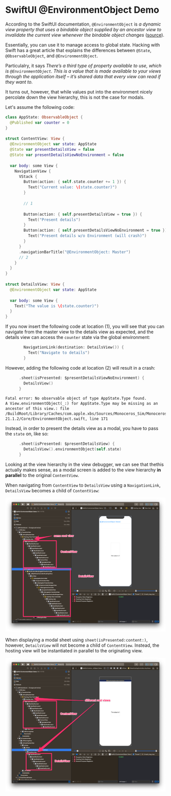 # SwiftUI @EnvironmentObject Demo

According to the SwiftUI documentation, `@EnvironmentObject` is _a dynamic view property that uses a bindable object supplied by an ancestor view to invalidate the current view whenever the bindable object changes_ ([source](https://developer.apple.com/documentation/swiftui/environmentobject)).

Essentially, you can use it to manage access to global state. Hacking with Swift has a great article that explains the differences between `@State`, `@ObservableObject`, and `@EnvironmentObject`.

Particulalry, it says _There’s a third type of property available to use, which is `@EnvironmentObject`. This is a value that is made available to your views through the application itself – it’s shared data that every view can read if they want to._

It turns out, however, that while values put into the environment nicely percolate down the view hierarchy, this is not the case for modals.

Let's assume the following code:

```swift
class AppState: ObservableObject {
  @Published var counter = 0
}

struct ContentView: View {
  @EnvironmentObject var state: AppState
  @State var presentDetailsView = false
  @State var presentDetailsViewNoEnvironment = false
  
  var body: some View {
    NavigationView {
      VStack {
        Button(action: { self.state.counter += 1 }) {
          Text("Current value: \(state.counter)")
        }

        // 1

        Button(action: { self.presentDetailsView = true }) {
          Text("Present details")
        }
        Button(action: { self.presentDetailsViewNoEnvironment = true }) {
          Text("Present details w/o Environment (will crash)")
        }
      }
      .navigationBarTitle("@EnvironmentObject: Master")
      // 2
    }
  }
}

struct DetailsView: View {
  @EnvironmentObject var state: AppState
  
  var body: some View {
    Text("The value is \(state.counter)")
  }
}
```

If you now insert the following code at location (1), you will see that you can navigate from the master view to the details view as expected, and the details view can access the `counter` state via the global environment:

```swift
        NavigationLink(destination: DetailsView()) {
          Text("Navigate to details")
        }
```

However, adding the following code at location (2) will result in a crash:

```swift
      .sheet(isPresented: $presentDetailsViewNoEnvironment) {
        DetailsView()
      }
```

```console
Fatal error: No observable object of type AppState.Type found.
A View.environmentObject(_:) for AppState.Type may be missing as an ancestor of this view.: file /BuildRoot/Library/Caches/com.apple.xbs/Sources/Monoceros_Sim/Monoceros-21.1.2/Core/EnvironmentObject.swift, line 171
```

Instead, in order to present the details view as a modal, you have to pass the `state` on, like so:

```swift
      .sheet(isPresented: $presentDetailsView) {
        DetailsView().environmentObject(self.state)
      }
```

Looking at the view hierarchy in the view debugger, we can see that thethis actually makes sense, as a modal screen is added to the view hierarchy **in parallel** to the original `ContentView`.

When navigating from `ContentView` to `DetailsView` using a `NavigationLink`, `DetailsView` becomes a child of `ContentView`:

![View hierarchy when using NavigationLink](navigate.png)

When displaying a modal sheet using `sheet(isPresented:content:)`, however, `DetailsView` will not become a child of `ContentView`. Instead, the hosting view will be instantiated in parallel to the originating view.

![View hierarchy when using sheet(isPresented:content:)](modal.png)
